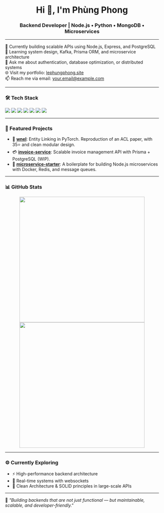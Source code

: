 <h1 align="center">Hi 👋, I'm Phùng Phong</h1>
<h3 align="center">Backend Developer | Node.js • Python • MongoDB • Microservices</h3>

---

🔭 Currently building scalable APIs using Node.js, Express, and PostgreSQL  
🌱 Learning system design, Kafka, Prisma ORM, and microservice architecture  
💬 Ask me about authentication, database optimization, or distributed systems  
🌐 Visit my portfolio: [lephungphong.site](https://lephungphong.site)  
📫 Reach me via email: your.email@example.com

---

### 🛠️ Tech Stack
<p>
  <img src="https://img.shields.io/badge/Node.js-339933?style=for-the-badge&logo=node.js&logoColor=white"/>
  <img src="https://img.shields.io/badge/Express.js-000000?style=for-the-badge&logo=express&logoColor=white"/>
  <img src="https://img.shields.io/badge/Python-3776AB?style=for-the-badge&logo=python&logoColor=white"/>
  <img src="https://img.shields.io/badge/MongoDB-47A248?style=for-the-badge&logo=mongodb&logoColor=white"/>
  <img src="https://img.shields.io/badge/PostgreSQL-336791?style=for-the-badge&logo=postgresql&logoColor=white"/>
  <img src="https://img.shields.io/badge/Prisma-0C344B?style=for-the-badge&logo=prisma&logoColor=white"/>
  <img src="https://img.shields.io/badge/Docker-2496ED?style=for-the-badge&logo=docker&logoColor=white"/>
</p>

---

### 📌 Featured Projects

- 🔗 [**wnel**](https://github.com/LePhungPhong/wnel): Entity Linking in PyTorch. Reproduction of an ACL paper, with 35⭐ and clean modular design.
- 💳 [**invoice-service**](#): Scalable invoice management API with Prisma + PostgreSQL (WIP).
- 🧱 [**microservice-starter**](#): A boilerplate for building Node.js microservices with Docker, Redis, and message queues.

---

### 📊 GitHub Stats

<p align="center">
  <img src="https://github-readme-stats.vercel.app/api?username=LePhungPhong&show_icons=true&theme=tokyonight" width="410" />
  <img src="https://streak-stats.demolab.com/?user=LePhungPhong&theme=tokyonight" width="410" />
</p>

---

### ⚙️ Currently Exploring

- ⚡ High-performance backend architecture  
- 📡 Real-time systems with websockets  
- 🧩 Clean Architecture & SOLID principles in large-scale APIs

---

🎯 _"Building backends that are not just functional — but maintainable, scalable, and developer-friendly."_
